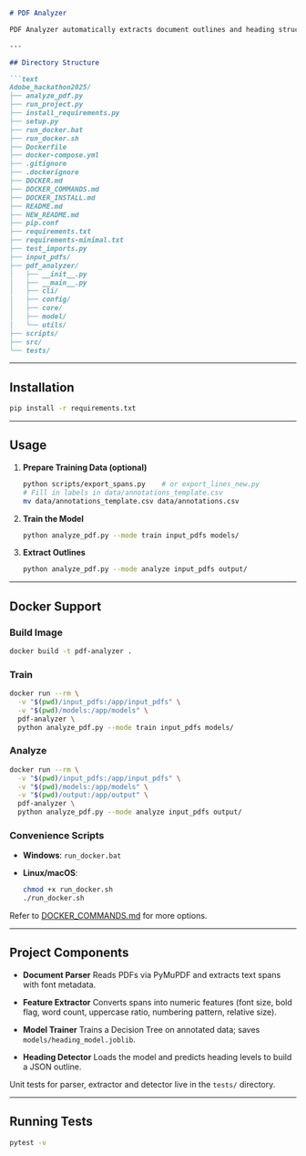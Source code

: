 
````markdown
# PDF Analyzer

PDF Analyzer automatically extracts document outlines and heading structure from PDF files. It provides a simple CLI and Docker setup so you can train a model on your own annotated PDFs and generate JSON outlines.

---

## Directory Structure

```text
Adobe_hackathon2025/
├── analyze_pdf.py
├── run_project.py
├── install_requirements.py
├── setup.py
├── run_docker.bat
├── run_docker.sh
├── Dockerfile
├── docker-compose.yml
├── .gitignore
├── .dockerignore
├── DOCKER.md
├── DOCKER_COMMANDS.md
├── DOCKER_INSTALL.md
├── README.md
├── NEW_README.md
├── pip.conf
├── requirements.txt
├── requirements-minimal.txt
├── test_imports.py
├── input_pdfs/
├── pdf_analyzer/
│   ├── __init__.py
│   ├── __main__.py
│   ├── cli/
│   ├── config/
│   ├── core/
│   ├── model/
│   └── utils/
├── scripts/
├── src/
└── tests/
````

---

## Installation

```bash
pip install -r requirements.txt
```

---

## Usage

1. **Prepare Training Data (optional)**

   ```bash
   python scripts/export_spans.py    # or export_lines_new.py
   # Fill in labels in data/annotations_template.csv
   mv data/annotations_template.csv data/annotations.csv
   ```

2. **Train the Model**

   ```bash
   python analyze_pdf.py --mode train input_pdfs models/
   ```

3. **Extract Outlines**

   ```bash
   python analyze_pdf.py --mode analyze input_pdfs output/
   ```

---

## Docker Support

### Build Image

```bash
docker build -t pdf-analyzer .
```

### Train

```bash
docker run --rm \
  -v "$(pwd)/input_pdfs:/app/input_pdfs" \
  -v "$(pwd)/models:/app/models" \
  pdf-analyzer \
  python analyze_pdf.py --mode train input_pdfs models/
```

### Analyze

```bash
docker run --rm \
  -v "$(pwd)/input_pdfs:/app/input_pdfs" \
  -v "$(pwd)/models:/app/models" \
  -v "$(pwd)/output:/app/output" \
  pdf-analyzer \
  python analyze_pdf.py --mode analyze input_pdfs output/
```

### Convenience Scripts

* **Windows**: `run_docker.bat`
* **Linux/macOS**:

  ```bash
  chmod +x run_docker.sh
  ./run_docker.sh
  ```

Refer to [DOCKER\_COMMANDS.md](DOCKER_COMMANDS.md) for more options.

---

## Project Components

* **Document Parser**
  Reads PDFs via PyMuPDF and extracts text spans with font metadata.

* **Feature Extractor**
  Converts spans into numeric features (font size, bold flag, word count, uppercase ratio, numbering pattern, relative size).

* **Model Trainer**
  Trains a Decision Tree on annotated data; saves `models/heading_model.joblib`.

* **Heading Detector**
  Loads the model and predicts heading levels to build a JSON outline.

Unit tests for parser, extractor and detector live in the `tests/` directory.

---

## Running Tests

```bash
pytest -v
```

